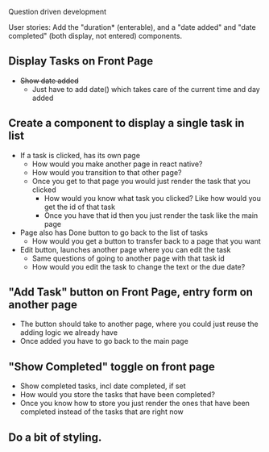 Question driven development

User stories:
Add the "duration* (enterable), and a "date added" and "date completed" (both display, not entered) components.

## Display Tasks on Front Page
- ~~Show date added~~
    - Just have to add date() which takes care of the current time and day added
   
## Create a component to display a single task in list
- If a task is clicked, has its own page
  - How would you make another page in react native?
  - How would you transition to that other page?
  - Once you get to that page you would just render the task that you clicked
    - How would you know what task you clicked? Like how would you get the id of that task
    - Once you have that id then you just render the task like the main page 
- Page also has Done button to go back to the list of tasks
  - How would you get a button to transfer back to a page that you want
- Edit button, launches another page where you can edit the task
  - Same questions of going to another page with that task id
  - How would you edit the task to change the text or the due date?
## "Add Task" button on Front Page, entry form on another page
- The button should take to another page, where you could just reuse the adding logic we already have
- Once added you have to go back to the main page
## "Show Completed" toggle on front page
- Show completed tasks, incl date completed, if set
- How would you store the tasks that have been completed?
- Once you know how to store you just render the ones that have been completed instead of the tasks that are right now
## Do a bit of styling.

